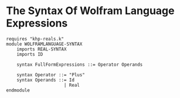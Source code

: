 The Syntax Of Wolfram Language Expressions
==========================================

```{.k}
requires "khp-reals.k"
module WOLFRAMLANGUAGE-SYNTAX
    imports REAL-SYNTAX
    imports ID

    syntax FullFormExpressions ::= Operator Operands

    syntax Operator ::= "Plus"
    syntax Operands ::= Id
                      | Real
endmodule

```
